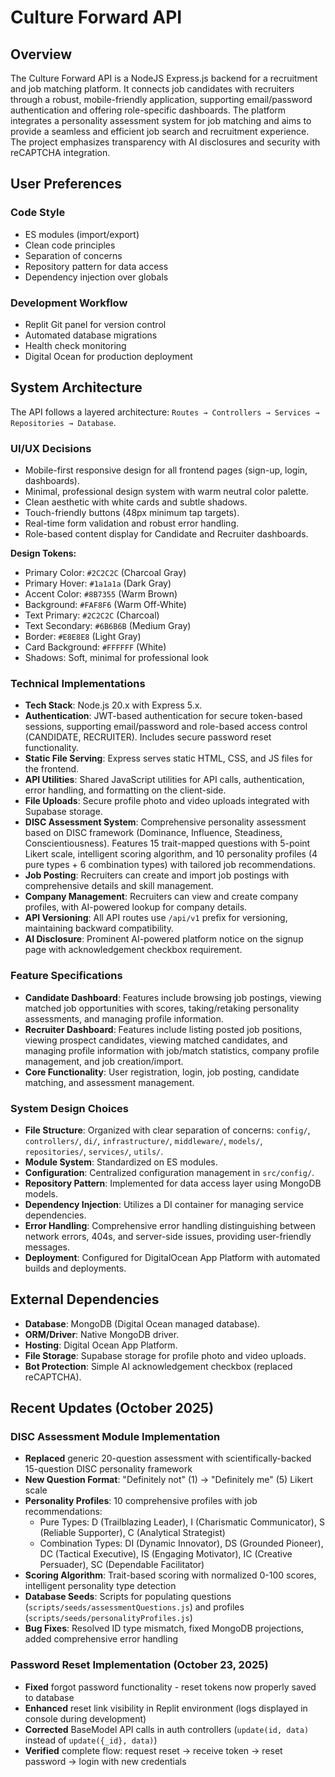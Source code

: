 # Culture Forward API

## Overview
The Culture Forward API is a NodeJS Express.js backend for a recruitment and job matching platform. It connects job candidates with recruiters through a robust, mobile-friendly application, supporting email/password authentication and offering role-specific dashboards. The platform integrates a personality assessment system for job matching and aims to provide a seamless and efficient job search and recruitment experience. The project emphasizes transparency with AI disclosures and security with reCAPTCHA integration.

## User Preferences
### Code Style
- ES modules (import/export)
- Clean code principles
- Separation of concerns
- Repository pattern for data access
- Dependency injection over globals

### Development Workflow
- Replit Git panel for version control
- Automated database migrations
- Health check monitoring
- Digital Ocean for production deployment

## System Architecture

The API follows a layered architecture: `Routes → Controllers → Services → Repositories → Database`.

### UI/UX Decisions
- Mobile-first responsive design for all frontend pages (sign-up, login, dashboards).
- Minimal, professional design system with warm neutral color palette.
- Clean aesthetic with white cards and subtle shadows.
- Touch-friendly buttons (48px minimum tap targets).
- Real-time form validation and robust error handling.
- Role-based content display for Candidate and Recruiter dashboards.

**Design Tokens:**
- Primary Color: `#2C2C2C` (Charcoal Gray)
- Primary Hover: `#1a1a1a` (Dark Gray)
- Accent Color: `#8B7355` (Warm Brown)
- Background: `#FAF8F6` (Warm Off-White)
- Text Primary: `#2C2C2C` (Charcoal)
- Text Secondary: `#6B6B6B` (Medium Gray)
- Border: `#E8E8E8` (Light Gray)
- Card Background: `#FFFFFF` (White)
- Shadows: Soft, minimal for professional look

### Technical Implementations
- **Tech Stack**: Node.js 20.x with Express 5.x.
- **Authentication**: JWT-based authentication for secure token-based sessions, supporting email/password and role-based access control (CANDIDATE, RECRUITER). Includes secure password reset functionality.
- **Static File Serving**: Express serves static HTML, CSS, and JS files for the frontend.
- **API Utilities**: Shared JavaScript utilities for API calls, authentication, error handling, and formatting on the client-side.
- **File Uploads**: Secure profile photo and video uploads integrated with Supabase storage.
- **DISC Assessment System**: Comprehensive personality assessment based on DISC framework (Dominance, Influence, Steadiness, Conscientiousness). Features 15 trait-mapped questions with 5-point Likert scale, intelligent scoring algorithm, and 10 personality profiles (4 pure types + 6 combination types) with tailored job recommendations.
- **Job Posting**: Recruiters can create and import job postings with comprehensive details and skill management.
- **Company Management**: Recruiters can view and create company profiles, with AI-powered lookup for company details.
- **API Versioning**: All API routes use `/api/v1` prefix for versioning, maintaining backward compatibility.
- **AI Disclosure**: Prominent AI-powered platform notice on the signup page with acknowledgement checkbox requirement.

### Feature Specifications
- **Candidate Dashboard**: Features include browsing job postings, viewing matched job opportunities with scores, taking/retaking personality assessments, and managing profile information.
- **Recruiter Dashboard**: Features include listing posted job positions, viewing prospect candidates, viewing matched candidates, and managing profile information with job/match statistics, company profile management, and job creation/import.
- **Core Functionality**: User registration, login, job posting, candidate matching, and assessment management.

### System Design Choices
- **File Structure**: Organized with clear separation of concerns: `config/`, `controllers/`, `di/`, `infrastructure/`, `middleware/`, `models/`, `repositories/`, `services/`, `utils/`.
- **Module System**: Standardized on ES modules.
- **Configuration**: Centralized configuration management in `src/config/`.
- **Repository Pattern**: Implemented for data access layer using MongoDB models.
- **Dependency Injection**: Utilizes a DI container for managing service dependencies.
- **Error Handling**: Comprehensive error handling distinguishing between network errors, 404s, and server-side issues, providing user-friendly messages.
- **Deployment**: Configured for DigitalOcean App Platform with automated builds and deployments.

## External Dependencies

- **Database**: MongoDB (Digital Ocean managed database).
- **ORM/Driver**: Native MongoDB driver.
- **Hosting**: Digital Ocean App Platform.
- **File Storage**: Supabase storage for profile photo and video uploads.
- **Bot Protection**: Simple AI acknowledgement checkbox (replaced reCAPTCHA).

## Recent Updates (October 2025)

### DISC Assessment Module Implementation
- **Replaced** generic 20-question assessment with scientifically-backed 15-question DISC personality framework
- **New Question Format**: "Definitely not" (1) → "Definitely me" (5) Likert scale
- **Personality Profiles**: 10 comprehensive profiles with job recommendations:
  - Pure Types: D (Trailblazing Leader), I (Charismatic Communicator), S (Reliable Supporter), C (Analytical Strategist)
  - Combination Types: DI (Dynamic Innovator), DS (Grounded Pioneer), DC (Tactical Executive), IS (Engaging Motivator), IC (Creative Persuader), SC (Dependable Facilitator)
- **Scoring Algorithm**: Trait-based scoring with normalized 0-100 scores, intelligent personality type detection
- **Database Seeds**: Scripts for populating questions (`scripts/seeds/assessmentQuestions.js`) and profiles (`scripts/seeds/personalityProfiles.js`)
- **Bug Fixes**: Resolved ID type mismatch, fixed MongoDB projections, added comprehensive error handling

### Password Reset Implementation (October 23, 2025)
- **Fixed** forgot password functionality - reset tokens now properly saved to database
- **Enhanced** reset link visibility in Replit environment (logs displayed in console during development)
- **Corrected** BaseModel API calls in auth controllers (`update(id, data)` instead of `update({_id}, data)`)
- **Verified** complete flow: request reset → receive token → reset password → login with new credentials